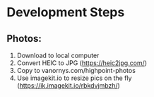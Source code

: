 # Development Steps

## Photos:
1. Download to local computer
2. Convert HEIC to JPG (https://heic2jpg.com/)
3. Copy to vanornys.com/highpoint-photos
4. Use imagekit.io to resize pics on the fly (https://ik.imagekit.io/rbkdvjmbzh/)
